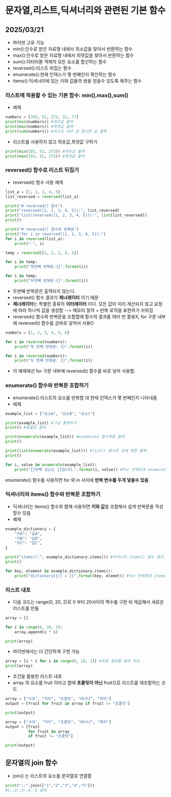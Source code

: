 # 문자열,리스트,딕셔너리와 관련된 기본 함수
## 2025/03/21

- 파이썬 고유 기능
- min():인수로 받은 자료형 내에서 최소값을 찾아서 반환하는 함수
- max():인수로 받은 자료형 내에서 최댓값을 찾아서 반환하는 함수
- sum():이터러블 객체의 모든 요소를 합산하는 함수
- reversed():리스트 뒤집는 함수
- enumerate():현재 인덱스가 몇 번째인지 확인하는 함수
- items():딕셔너리에 있는 키와 값들의 쌍을 얻을수 있도록 해주는 함수

### 리스트에 적용할 수 있는 기본 함수: min(),max(),sum()
- 예제
```python
numbers = [103, 52, 273, 32, 77]
print(min(numbers)) #최솟값 출력 
print(max(numbers)) #최댓값 출력
print(sum(numbers)) #리스트 내부 값 합산한 값 출력
```
- 리스트를 사용하지 않고 최솟값,최댓값 구하기
```python
print(min(103, 52, 273)) #최솟값 출력
print(max(103, 52, 273)) #최댓값 출력
```

### reversed() 함수로 리스트 뒤집기
- reversed() 함수 사용 예제
```python
list_a = [1, 2, 3, 4, 5]
list_reversed = reversed(list_a)

print("# reversed() 함수")
print("reversed([1, 2, 3, 4, 5]):", list_reversed)
print("list(reversed([1, 2, 3, 4, 5])):", list(list_reversed))
print()

print("# reversed() 함수와 반복문")
print("for i in reversed([1, 2, 3, 4, 5]):")
for i in reversed(list_a):
    print("-", i)
```

```python
temp = reversed([1, 2, 3, 4, 5])

for i in temp:
    print("첫번째 반복문:{}".format(i))

for i in temp:
    print("두번째 반복문:{}".format(i))
```
- 두번째 반복문은 출력되지 않는다.
- reversed() 함수 결과가 **제너레이터** 이기 때문
- **제너레이터**는 특별한 종류의 **이터레이터** 이다. 모든 값이 미리 계산되지 않고 요청에 따라 하나씩 값을 생성함 --> 메모리 절약 + 반복 로직을 표현하기 쉬워짐
- reversed() 함수와 반복문을 조합할때 함수의 결과를 여러 번 활용X, for 구문 내부에 reversed() 함수를 곧바로 넣어서 사용O
```python
numbers = [1, 2, 3, 4, 5, 6]

for i in reversed(numbers):
    print("첫 번째 반복문: {}".format(i))

for i in reversed(numbers):
    print("두 번째 반복문: {}".format(i))
```
- 이 예제에선 for 구문 내부에 reversed() 함수를 바로 넣어 사용함.

### enumerate() 함수와 반복문 조합하기
- enumerate():리스트의 요소를 반복할 대 현재 인덱스가 몇 번째인지 나타내줌
- 에제
```python
example_list = ["요소A", "요소B", "요소C"]

print(example_list) #그냥 출력하기
print() #튜플로 출력

print(enumerate(example_list)) #enumerate 함수적용 출력
print()

print(list(enumerate(example_list))) #list() 함수로 강제 변환 출력
print()

for i, value in enumerate(example_list):
    print("{}번째 요소는 {}입니다.".format(i, value)) #for 반복문과 enumerate() 함수 조합해서 출력
```
enumerate() 함수를 사용하면 for 와 in 사이에 **반복 변수를 두개 넣을수 있음**

### 딕셔너리의 items() 함수와 반복문 조합하기
- 딕셔너리는 items() 함수와 함께 사용하면 **키와 값**을 조합해서 쉽게 반복문을 작성할수 있음
- 예제
```python
example_dictionary = {
    "키A": "값A",
    "키B": "값B",
    "키C": "값C",
}

print("items():", example_dictionary.items()) #딕셔너리 items() 함수 결과 출력
print()

for key, element in example_dictionary.items():
    print("dictionary[{}] = {}".format(key, elemet)) #for 반복문과 items()함수 조합
```

### 리스트 내포
- 다음 코드는 range(0, 20, 2)로 0 부터 20사이의 짝수를 구한 뒤 제곱해서 새로운 리스트를 만듦
```python
array = []

for i in range(0, 20, 2):
    array.append(i * i)

print(array)
```
- 파이썬에서는 더 간단하게 구현 가능
```python
array = [i * i for i in range(0, 20, 2)] #최종 결과를 앞에 작성
print(array)
```
- 조건을 활용한 리스트 내포
- array 의 요소를 fruit 이라고 할때 **초콜릿이 아닌** fruit으로 리스트를 재조합하는 코드
```python
array = ["사과", "자두", "초콜릿", "바나나", "체리"]
output = [fruit for fruit in array if fruit != "초콜릿"]

print(output)
```
```python
array = ["사과", "자두", "초콜릿", "바나나", "체리"]
output = [fruit
          for fruit in array
          if fruit != "초콜릿"]

print(output)
```
## 문자열의 join 함수
- join() 는 리스트의 요소를 문자열로 연결함
```python
print("::".join(["1","2","3","4","5"]))
#1::2::3::4::5 출력
```
